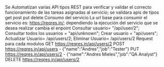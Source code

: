 Se Automatizan varias API tipos REST para verificar y validar el correcto funcionamiento de las tareas asignadas al servicio; se validara apis de tipos get post put delete 
Consumo del servicio
La url base para consumir el servicio es: https://reqres.in/; dependiendo la ejecución del servicio que se desea realizar cambia el enpoint Consultar usuario= "/api/user/2"; Consultar todos los usuarios = "api/unknown"; Crear usuario = "api/users"; Actualizar Usuario= /api/users/2; Eliminar Usuario= /api/users/2
Request para cada modulos
GET https://reqres.in/api/users/2
POST https://reqres.in/api/users - {"name":"Andres","job":"Tester"}
PUT https://reqres.in/api/users/2 - {"name":"Andres Mieles","job":"QA Analyst"}
DELETE https://reqres.in/api/users/2

